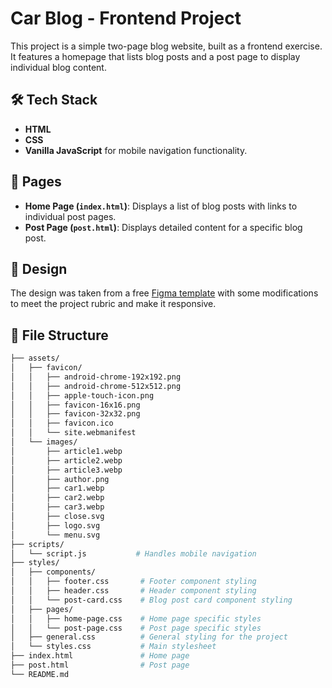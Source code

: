 # Car Blog - Frontend Project

This project is a simple two-page blog website, built as a frontend exercise. It features a homepage that lists blog posts and a post page to display individual blog content.

## 🛠️ Tech Stack

- **HTML**
- **CSS**
- **Vanilla JavaScript** for mobile navigation functionality.

## 📄 Pages

- **Home Page (`index.html`)**: Displays a list of blog posts with links to individual post pages.
- **Post Page (`post.html`)**: Displays detailed content for a specific blog post.

## 🎨 Design

The design was taken from a free [Figma template](https://www.figma.com/community/file/1352279668921102753/car-blog) with some modifications to meet the project rubric and make it responsive.

## 📂 File Structure

```bash
├── assets/
│   ├── favicon/
│   │   ├── android-chrome-192x192.png
│   │   ├── android-chrome-512x512.png
│   │   ├── apple-touch-icon.png
│   │   ├── favicon-16x16.png
│   │   ├── favicon-32x32.png
│   │   ├── favicon.ico
│   │   └── site.webmanifest
│   └── images/
│       ├── article1.webp
│       ├── article2.webp
│       ├── article3.webp
│       ├── author.png
│       ├── car1.webp
│       ├── car2.webp
│       ├── car3.webp
│       ├── close.svg
│       ├── logo.svg
│       └── menu.svg
├── scripts/
│   └── script.js           # Handles mobile navigation
├── styles/
│   ├── components/
│   │   ├── footer.css       # Footer component styling
│   │   ├── header.css       # Header component styling
│   │   └── post-card.css    # Blog post card component styling
│   ├── pages/
│   │   ├── home-page.css    # Home page specific styles
│   │   └── post-page.css    # Post page specific styles
│   ├── general.css          # General styling for the project
│   └── styles.css           # Main stylesheet
├── index.html               # Home page
├── post.html                # Post page
└── README.md
```
